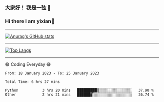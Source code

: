 ### 大家好！ 我是一弦 👋
### Hi there I am yixian👋

***

[![Anurag's GitHub stats](https://github-readme-stats.vercel.app/api?username=1-on&theme=prussian)](https://github.com/anuraghazra/github-readme-stats)

***

[![Top Langs](https://github-readme-stats.vercel.app/api/top-langs/?username=1-on)](https://github.com/anuraghazra/github-readme-stats)


***
😁 Coding Everyday 😁
<!--START_SECTION:waka-->

```text
From: 18 January 2023 - To: 25 January 2023

Total Time: 6 hrs 27 mins

Python           3 hrs 20 mins   █████████▒░░░░░░░░░░░░░░░   37.90 %
Other            2 hrs 21 mins   ██████▓░░░░░░░░░░░░░░░░░░   26.74 %
```

<!--END_SECTION:waka-->

<!--
**1-on/1-on** is a ✨ _special_ ✨ repository because its `README.md` (this file) appears on your GitHub profile.

Here are some ideas to get you started:

- 🔭 I’m currently working on ...
- 🌱 I’m currently learning ...
- 👯 I’m looking to collaborate on ...
- 🤔 I’m looking for help with ...
- 💬 Ask me about ...
- 📫 How to reach me: ...
- 😄 Pronouns: ...
- ⚡ Fun fact: ...
-->
